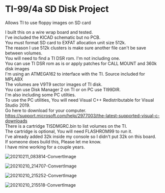 # TI-99/4a SD Disk Project
Allows TI to use floppy images on SD card

I built this on a wire wrap board and tested.<br />
I've included the KICAD schematic but no PCB.<br />
You must format SD card to EXFAT allocation unit size 512k.<br />
The reason I use 512k clusters is make sure another file can't be save between volumes.<br />
You will need to find a TI DSR rom. I'm not including one.<br />
You can use TI DSR rom as is or apply patches for CALL MOUNT and 360k disk images<br />
I'm using an ATMEGA162 to interface with the TI. Source included for MPLABX<br />
The volumes are V9T9 sector images of TI disk.<br />
You can use Disk Manager 2 on TI or on PC use TI99DIR.<br />
I'm also including some PC utilties.<br />
To use the PC utilities, You will need Visual C++ Redistributable for Visual Studio 2019.<br />
Go here to download for your computer.<br />
https://support.microsoft.com/help/2977003/the-latest-supported-visual-c-downloads<br />
There is a cartridge TISDMGRC.bin to list volumes on the TI.<br />
The cartridge is optional, You will need FLASHROM99 to run it.<br />
I've already added 32k inside my console so I didn't put 32k on this board.<br />
If someone does build this, Please let me know.<br />
I have mine working for a couple years.<br />

![20210211_083814-ConvertImage](https://user-images.githubusercontent.com/6753466/107653626-736e0500-6c47-11eb-956a-0ce666fc9371.jpg)

![20210210_214707-ConvertImage](https://user-images.githubusercontent.com/6753466/107653811-a7492a80-6c47-11eb-9e17-8fb9d23c6c07.jpg)

![20210210_215252-ConvertImage](https://user-images.githubusercontent.com/6753466/107654000-d8295f80-6c47-11eb-8724-41792cc1835e.jpg)

![20210210_215518-ConvertImage](https://user-images.githubusercontent.com/6753466/107654174-0313b380-6c48-11eb-8869-f22a397665a8.jpg)
